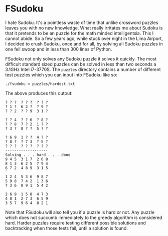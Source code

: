 # FSudoku
I hate Sudoku.  It's a pointless waste of time that unlike crossword puzzles
leaves you with no new knowledge.  What really irritates me about Sudoku is
that it pretends to be an puzzle for the math minded intelligentsia.  This I
cannot abide.  So a few years ago, while stuck over night in the Lima Airport,
I decided to crush Sudoku, once and for all, by solving all Sudoku puzzles in
one fell swoop and in less than 300 lines of Python.

FSudoku not only solves any Sudoku puzzle it solves it quickly.  The most
difficult standard sized puzzles can be solved in less than two seconds a 3.1GHz
Intel i7-3770S.  The ``puzzles`` directory contains a number of different test
puzzles which you can input into FSudoku like so:

    ./fsudoku < puzzles/hardest.txt

The above produces this output:

```
? ? ?  ? ? ?  ? ? ? 
? 1 ?  6 2 ?  ? 9 ? 
? ? 2  ? ? 9  3 1 ? 

? ? 4  ? ? 6  ? 8 ? 
? ? 8  7 ? 2  1 ? ? 
? 3 ?  8 ? ?  5 ? ? 

? 6 9  1 ? ?  4 ? ? 
? 8 ?  ? 7 3  ? 5 ? 
? ? ?  ? ? ?  ? ? ? 
-------------------
Solving . . . hard . . . done
9 4 5  3 1 7  2 6 8 
8 1 3  6 2 5  7 9 4 
6 7 2  4 8 9  3 1 5 
`
1 2 4  5 3 6  9 8 7 
5 9 8  7 4 2  1 3 6 
7 3 6  8 9 1  5 4 2 

2 6 9  1 5 8  4 7 3 
4 8 1  2 7 3  6 5 9 
3 5 7  9 6 4  8 2 1 
```

Note that FSudoku will also tell you if a puzzle is hard or not.  Any puzzle
which does not succumb immediately to the greedy algorithm is considered hard.
Harder puzzles require testing different possible solutions and backtracking
when those tests fail, until a solution is found.
